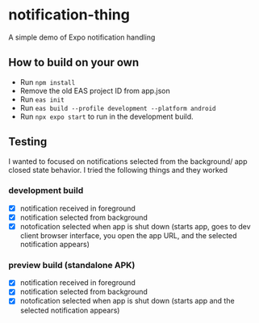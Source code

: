 # notification-thing
A simple demo of Expo notification handling
## How to build on your own
- Run `npm install`
- Remove the old EAS project ID from app.json
- Run `eas init`
- Run `eas build --profile development --platform android`
- Run `npx expo start` to run in the development build.
## Testing
I wanted to focused on notifications selected from the background/ app closed state behavior. I tried the following things and they worked
### development build
- [x] notification received in foreground
- [x] notification selected from background
- [x] notofication selected when app is shut down (starts app, goes to dev client browser interface, you open the app URL, and the selected notification appears)
### preview build (standalone APK)
- [x] notification received in foreground
- [x] notification selected from background
- [x] notofication selected when app is shut down (starts app and the selected notification appears)
